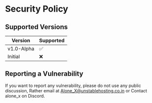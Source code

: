 # Security Policy

## Supported Versions

| Version    | Supported          |
| ---------- | ------------------ |
| v1.0-Alpha | :white_check_mark: |
| Initial    | :x:                |

## Reporting a Vulnerability

If you want to report any vulnerability, please do not use any public discussion, Rather email at Alone_X@unstablehosting.co.in or Contact alone_x on Discord.

